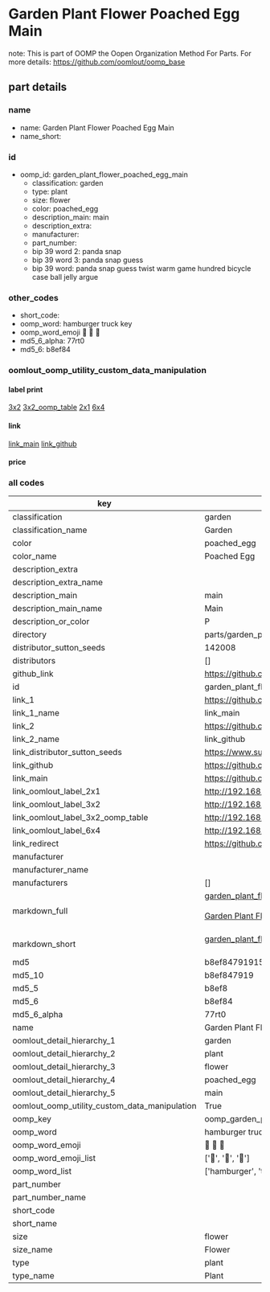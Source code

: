 # Garden Plant Flower Poached Egg Main  

note: This is part of OOMP the Oopen Organization Method For Parts. For more details: https://github.com/oomlout/oomp_base

##  part details
  







### name
* name: Garden Plant Flower Poached Egg Main
* name_short: 
### id
* oomp_id: garden_plant_flower_poached_egg_main
  * classification: garden
  * type: plant
  * size: flower
  * color: poached_egg
  * description_main: main
  * description_extra: 
  * manufacturer: 
  * part_number: 
  * bip 39 word 2: panda snap
  * bip 39 word 3: panda snap guess
  * bip 39 word: panda snap guess twist warm game hundred bicycle case ball jelly argue

### other_codes
* short_code: 
* oomp_word: hamburger truck key
* oomp_word_emoji :hamburger: :truck: :key:
* md5_6_alpha: 77rt0
* md5_6: b8ef84






### oomlout_oomp_utility_custom_data_manipulation
#### label print
[3x2](http://192.168.1.245:1112/?label=oomp%2077rt0)
[3x2_oomp_table](http://192.168.1.108:1112/?label=oomp%2077rt0)
[2x1](http://192.168.1.242:1112/?label=oomp%2077rt0)
[6x4](http://192.168.1.55:1112/?label=oomp%2077rt0)    

#### link

[link_main](https://github.com/oomlout/oomlout_oomp_version_1_messy/tree/main/parts/garden_plant_flower_poached_egg_main) [link_github](https://github.com/oomlout/oomlout_oomp_version_1_messy/tree/main/parts/garden_plant_flower_poached_egg_main)                             

#### price







### all codes 
| key | value |  
| --- | --- |  
| classification | garden |  
| classification_name | Garden |  
| color | poached_egg |  
| color_name | Poached Egg |  
| description_extra |  |  
| description_extra_name |  |  
| description_main | main |  
| description_main_name | Main |  
| description_or_color | P  |  
| directory | parts/garden_plant_flower_poached_egg_main |  
| distributor_sutton_seeds | 142008 |  
| distributors | [] |  
| github_link | https://github.com/oomlout/oomlout_oomp_part_src/tree/main/parts/garden_plant_flower_poached_egg_main |  
| id | garden_plant_flower_poached_egg_main |  
| link_1 | https://github.com/oomlout/oomlout_oomp_version_1_messy/tree/main/parts/garden_plant_flower_poached_egg_main |  
| link_1_name | link_main |  
| link_2 | https://github.com/oomlout/oomlout_oomp_version_1_messy/tree/main/parts/garden_plant_flower_poached_egg_main |  
| link_2_name | link_github |  
| link_distributor_sutton_seeds | https://www.suttons.co.uk/SUDM2/lupin-gallery-mix-seeds_mh-623 |  
| link_github | https://github.com/oomlout/oomlout_oomp_version_1_messy/tree/main/parts/garden_plant_flower_poached_egg_main |  
| link_main | https://github.com/oomlout/oomlout_oomp_version_1_messy/tree/main/parts/garden_plant_flower_poached_egg_main |  
| link_oomlout_label_2x1 | http://192.168.1.242:1112/?label=oomp%2077rt0 |  
| link_oomlout_label_3x2 | http://192.168.1.245:1112/?label=oomp%2077rt0 |  
| link_oomlout_label_3x2_oomp_table | http://192.168.1.108:1112/?label=oomp%2077rt0 |  
| link_oomlout_label_6x4 | http://192.168.1.55:1112/?label=oomp%2077rt0 |  
| link_redirect | https://github.com/oomlout/oomlout_oomp_version_1_messy/tree/main/parts/garden_plant_flower_poached_egg_main |  
| manufacturer |  |  
| manufacturer_name |  |  
| manufacturers | [] |  
| markdown_full | [garden_plant_flower_poached_egg_main](none)<br>[](none)<br>[Garden Plant Flower Poached Egg Main](none)<br><br> |  
| markdown_short | [garden_plant_flower_poached_egg_main](none)<br><br> |  
| md5 | b8ef84791915ede57cfb9eb8cef354fb |  
| md5_10 | b8ef847919 |  
| md5_5 | b8ef8 |  
| md5_6 | b8ef84 |  
| md5_6_alpha | 77rt0 |  
| name | Garden Plant Flower Poached Egg Main |  
| oomlout_detail_hierarchy_1 | garden |  
| oomlout_detail_hierarchy_2 | plant |  
| oomlout_detail_hierarchy_3 | flower |  
| oomlout_detail_hierarchy_4 | poached_egg |  
| oomlout_detail_hierarchy_5 | main |  
| oomlout_oomp_utility_custom_data_manipulation | True |  
| oomp_key | oomp_garden_plant_flower_poached_egg_main |  
| oomp_word | hamburger truck key |  
| oomp_word_emoji | :hamburger: :truck: :key: |  
| oomp_word_emoji_list | [':hamburger:', ':truck:', ':key:'] |  
| oomp_word_list | ['hamburger', 'truck', 'key'] |  
| part_number |  |  
| part_number_name |  |  
| short_code |  |  
| short_name |  |  
| size | flower |  
| size_name | Flower |  
| type | plant |  
| type_name | Plant |  
